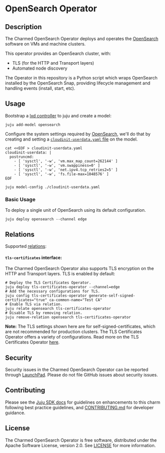 # OpenSearch Operator

## Description

The Charmed OpenSearch Operator deploys and operates the [OpenSearch](https://opensearch.org/) software on VMs and machine clusters.

This operator provides an OpenSearch cluster, with:
- TLS (for the HTTP and Transport layers)
- Automated node discovery

The Operator in this repository is a Python script which wraps OpenSearch installed by the OpenSearch Snap, providing lifecycle management and handling events (install, start, etc).

## Usage

Bootstrap a [lxd controller](https://juju.is/docs/olm/lxd#heading--create-a-controller) to juju and create a model:

```shell
juju add-model opensearch
```

Configure the system settings required by [OpenSearch](https://opensearch.org/docs/2.3/opensearch/install/important-settings/), 
we'll do that by creating and setting a [`cloudinit-userdata.yaml` file](https://juju.is/docs/olm/juju-model-config) on the model.
```
cat <<EOF > cloudinit-userdata.yaml
cloudinit-userdata: |
  postruncmd:
    - [ 'sysctl', '-w', 'vm.max_map_count=262144' ]
    - [ 'sysctl', '-w', 'vm.swappiness=0' ]
    - [ 'sysctl', '-w', 'net.ipv4.tcp_retries2=5' ]
    - [ 'sysctl', '-w', 'fs.file-max=1048576' ]
EOF

juju model-config ./cloudinit-userdata.yaml
```

### Basic Usage
To deploy a single unit of OpenSearch using its default configuration.

```shell
juju deploy opensearch --channel edge
```

## Relations

Supported [relations](https://juju.is/docs/olm/relations):

#### `tls-certificates` interface:

The Charmed OpenSearch Operator also supports TLS encryption on the HTTP and Transport layers. TLS is enabled by default:

```shell
# Deploy the TLS Certificates Operator. 
juju deploy tls-certificates-operator --channel=edge
# Add the necessary configurations for TLS.
juju config tls-certificates-operator generate-self-signed-certificates="true" ca-common-name="Test CA" 
# Enable TLS via relation.
juju relate opensearch tls-certificates-operator
# Disable TLS by removing relation.
juju remove-relation opensearch tls-certificates-operator
```

**Note:** The TLS settings shown here are for self-signed-certificates, which are not recommended for production clusters. The TLS Certificates Operator offers a variety of configurations. Read more on the TLS Certificates Operator [here](https://charmhub.io/tls-certificates-operator).

## Security
Security issues in the Charmed OpenSearch Operator can be reported through [LaunchPad](https://wiki.ubuntu.com/DebuggingSecurity#How%20to%20File). Please do not file GitHub issues about security issues.

## Contributing

Please see the [Juju SDK docs](https://juju.is/docs/sdk) for guidelines on enhancements to this charm following best practice guidelines, and [CONTRIBUTING.md](https://github.com/canonical/opensearch-operator/blob/main/CONTRIBUTING.md) for developer guidance.

## License
The Charmed OpenSearch Operator is free software, distributed under the Apache Software License, version 2.0. See [LICENSE](https://github.com/canonical/opensearch-operator/blob/main/LICENSE) for more information.
